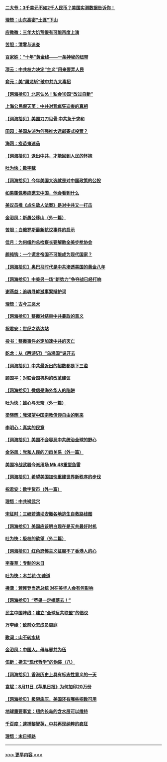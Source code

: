 #### [二大爷：3千美元不如2千人民币？美国实测数据告诉你！](../pages/nsc993/n12358563.md?t=08262303) 
#### [理悟：山东高密“土匪”下山](../pages/nsc993/n12358535.md?t=08262303) 
#### [应微微：三年大饥荒很有可能再度上演](../pages/nsc993/n12358523.md?t=08262303) 
#### [苦胆：清零与追查](../pages/nsc993/n12358501.md?t=08262303) 
#### [百家姓：“十年”黄金线——一条神秘的纽带](../pages/nsc993/n12358319.md?t=08262303) 
#### [项云：中共权力决定“主义”用来耍弄人民](../pages/nsc993/n12358172.md?t=08262303) 
#### [俞元：美“屠龙斩”破中共九大毒招](../pages/nsc993/n12357822.md?t=08262303) 
#### [【网海拾贝】北京认怂！私会10国“改过自新”](../pages/nsc993/n12357784.md?t=08262303) 
#### [上海公民倪天英：中共对我疯狂迫害的真相](../pages/nsc993/n12356341.md?t=08262303) 
#### [【网海拾贝】美国刀刀见骨 中共急于求和](../pages/nsc993/n12355511.md?t=08262303) 
#### [田园：美国左派为何强推大选邮寄式投票？](../pages/nsc993/n12352963.md?t=08262303) 
#### [海网：疫苗鬼速品](../pages/nsc993/n12354438.md?t=08262303) 
#### [【网海拾贝】退出中共，才能回到人民的怀抱](../pages/nsc993/n12352634.md?t=08262303) 
#### [吐为快：数字赋](../pages/nsc993/n12352317.md?t=08262303) 
#### [【网海拾贝】今年美国大选就是对中国政策的公投](../pages/nsc993/n12350973.md?t=08262303) 
#### [如果蓬佩奥应邀去中国，他会看到什么](../pages/nsc993/n12350945.md?t=08262303) 
#### [美议员推《点名敌人法案》是对中共又一打击](../pages/nsc993/n12350765.md?t=08262303) 
#### [金浴凤：新愚公移山（外一篇）](../pages/nsc993/n12350253.md?t=08262303) 
#### [苦胆：白俄罗斯最新抗议事件的启示](../pages/nsc993/n12349989.md?t=08262303) 
#### [佳月：为何纽约总检察长要解散全美步枪协会](../pages/nsc993/n12349939.md?t=08262303) 
#### [颜纯钩：一个谎言帝国不可能成为现代国家？](../pages/nsc993/n12349898.md?t=08262303) 
#### [【网海拾贝】奥巴马时代是中共渗透美国的黄金八年](../pages/nsc993/n12349284.md?t=08262303) 
#### [【网海拾贝】中美另一场“新势力”争夺战已经打响](../pages/nsc993/n12346998.md?t=08262303) 
#### [谢燕益：追魂寻衅滋事案辩护词](../pages/nsc993/n12346892.md?t=08262303) 
#### [理悟：古今三恶犬](../pages/nsc993/n12345190.md?t=08262303) 
#### [【网海拾贝】蔡霞对结束中共暴政的意义](../pages/nsc993/n12344263.md?t=08262303) 
#### [祝君安：世纪之选边站](../pages/nsc993/n12342382.md?t=08262303) 
#### [投书：蔡霞事件必定加速中共的灭亡](../pages/nsc993/n12341881.md?t=08262303) 
#### [乾龙：从《西游记》“乌鸡国”说开去](../pages/nsc993/n12341690.md?t=08262303) 
#### [【网海拾贝】中共最近出的招数都是下三滥](../pages/nsc993/n12341593.md?t=08262303) 
#### [顾国平：对联合国机构的改革建议](../pages/nsc993/n12339928.md?t=08262303) 
#### [【网海拾贝】微信是海外华人的陷阱](../pages/nsc993/n12338868.md?t=08262303) 
#### [吐为快：雄心与无奈（外一篇）](../pages/nsc993/n12338132.md?t=08262303) 
#### [梁晓辉：我渴望中国宗教信仰自由的到来](../pages/nsc993/n12336657.md?t=08262303) 
#### [李明心：真实的民意](../pages/nsc993/n12336089.md?t=08262303) 
#### [【网海拾贝】美国不会容忍中共统治全球的野心](../pages/nsc993/n12336063.md?t=08262303) 
#### [金浴凤：党和人民的刀肉关系（外一篇）](../pages/nsc993/n12335834.md?t=08262303) 
#### [美国冷战武器今派用场 Mk 48重型鱼雷](../pages/nsc993/n12335354.md?t=08262303) 
#### [【网海拾贝】希望美国加快重建世界新秩序的步伐](../pages/nsc993/n12334224.md?t=08262303) 
#### [祝君安：数字货币（外一篇）](../pages/nsc993/n12334186.md?t=08262303) 
#### [理悟：中共祸武穴](../pages/nsc993/n12333962.md?t=08262303) 
#### [宋征时：三峡若溃坝安徽各地逃生自救路线图](../pages/nsc993/n12332450.md?t=08262303) 
#### [【网海拾贝】美国应该明白现在是灭共最好时机](../pages/nsc993/n12332313.md?t=08262303) 
#### [吐为快：极权的欲望（外二篇）](../pages/nsc993/n12332089.md?t=08262303) 
#### [【网海拾贝】红色恐怖主义征服不了香港人的心](../pages/nsc993/n12329296.md?t=08262303) 
#### [李春草：专制的末日](../pages/nsc993/n12329079.md?t=08262303) 
#### [吐为快：木兰花‧加速道](../pages/nsc993/n12327366.md?t=08262303) 
#### [拂潇：若拜登当选总统 对在美华人会有何影响](../pages/nsc993/n12295996.md?t=08262303) 
#### [【网海拾贝】“苹果一定撑落去！”](../pages/nsc993/n12326784.md?t=08262303) 
#### [民主中国阵线：建立“全球反共联盟”的倡议](../pages/nsc993/n12324177.md?t=08262303) 
#### [万李缘：致前众志成员周庭](../pages/nsc993/n12324635.md?t=08262303) 
#### [歌词：山不转水转](../pages/nsc993/n12324599.md?t=08262303) 
#### [金浴凤：中国人，毋与邪共为伍](../pages/nsc993/n12324257.md?t=08262303) 
#### [伍新：撕去“现代哲学”的伪装（八）](../pages/nsc993/n12324188.md?t=08262303) 
#### [【网海拾贝】香港历史上具有标志性意义的一天](../pages/nsc993/n12324021.md?t=08262303) 
#### [袁斌：8月11日《苹果日报》为何加印20万份](../pages/nsc993/n12323955.md?t=08262303) 
#### [【网海拾贝】极限施压，美国还有哪些招数可用](../pages/nsc993/n12322512.md?t=08262303) 
#### [地球重要事宜：纽约长岛的含水层可以维持](../pages/nsc993/n12321844.md?t=08262303) 
#### [千百度：逮捕黎智英，中共再现纳粹的疯狂](../pages/nsc993/n12321777.md?t=08262303) 
#### [理悟：末日择路](../pages/nsc993/n12320812.md?t=08262303) 

----
#### [ >>> 更早内容 <<< ](../indexes/nsc993-earlier.md)

